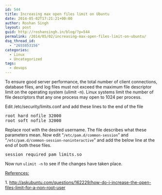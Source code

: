 ```yaml
---
id: 544
title: Increasing max open files limit on Ubuntu
date: 2014-05-02T17:21:21+00:00
author: Roshan Singh
layout: post
guid: http://roshansingh.in/blog/?p=544
permalink: /2014/05/02/increasing-max-open-files-limit-on-ubuntu/
dsq_thread_id:
  - "2655853156"
categories:
  - Linux
  - Uncategorized
tags:
  - devops
---
```

To ensure good server performance, the total number of client connections, database files, and log files must not exceed the maximum file descriptor limit on the operating system (ulimit -n).&nbsp;Linux systems limit the number of file descriptors that any one process may open to 1024 per process.

Edit /etc/security/limits.conf and add these lines to the end of the file

<pre>root hard nofile 32000
root soft nofile 32000
</pre>

Replace root with the desired username. The file describes what these parameters mean. Now edit &#8220;`/etc/pam.d/common-session`&#8221; and &#8220;`/etc/pam.d/common-session-noninteractive`&#8221; and add the below line at the end of both these files.

<pre>session required pam_limits.so</pre>

Now run `ulimit -n` to see if the changes have taken place.

<span style="text-decoration: underline;">References:</span>

1.&nbsp;<a title="http://askubuntu.com/questions/162229/how-do-i-increase-the-open-files-limit-for-a-non-root-user" href="http://askubuntu.com/questions/162229/how-do-i-increase-the-open-files-limit-for-a-non-root-user" target="_blank">http://askubuntu.com/questions/162229/how-do-i-increase-the-open-files-limit-for-a-non-root-user</a>